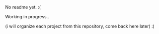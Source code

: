 No readme yet. :(


Working in progress..

(i will organize each project from this repository, come back here later) :)